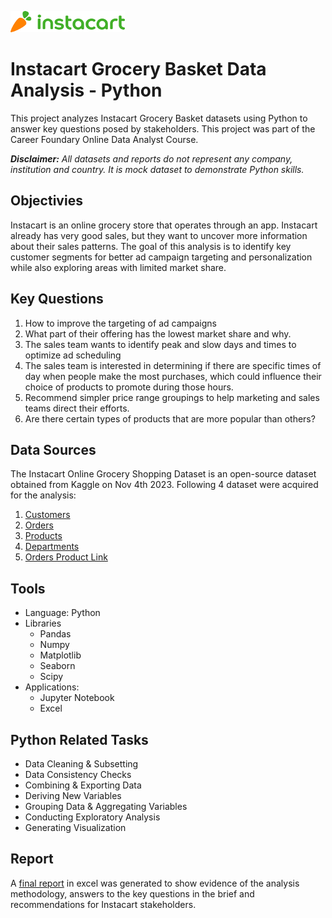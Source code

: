 ![Instacart logo](https://github.com/jiniep/instacart-python/blob/62c64b8e4678a55317aac61839f460926822b740/01%20Project%20Managenent/instacart_logo.png)

# Instacart Grocery Basket Data Analysis - Python

This project analyzes Instacart Grocery Basket datasets using Python to answer key questions posed by stakeholders. This project was part of the Career Foundary Online Data Analyst Course.

**_Disclaimer:_** _All datasets and reports do not represent any company, institution and country. It is mock dataset to demonstrate Python skills._

## Objectivies

Instacart is an online grocery store that operates through an app. Instacart already has very good sales, but they want to uncover more information about their sales patterns. The goal of this analysis is to identify key customer segments for better ad campaign targeting and personalization while also exploring areas with limited market share.

## Key Questions

1. How to improve the targeting of ad campaigns
2. What part of their offering has the lowest market share and why.
3. The sales team wants to identify peak and slow days and times to optimize ad scheduling
4. The sales team is interested in determining if there are specific times of day when people make the most purchases, which could influence their choice of products to promote during those hours.
5. Recommend simpler price range groupings to help marketing and sales teams direct their efforts.
6. Are there certain types of products that are more popular than others?


## Data Sources
The Instacart Online Grocery Shopping Dataset is an open-source dataset obtained from Kaggle on Nov 4th 2023. Following 4 dataset were acquired for the analysis:

1. [Customers](https://s3.amazonaws.com/coach-courses-us/public/courses/data-immersion/A4/A4_Data_Assets/customers.zip)
2. [Orders](https://s3.amazonaws.com/coach-courses-us/public/courses/data-immersion/A4/A4_Data_Assets/4.3_orders_products.zip)
3. [Products](https://s3.amazonaws.com/coach-courses-us/public/courses/data-immersion/A4/A4_Data_Assets/4.3_orders_products.zip)
4. [Departments](https://s3.amazonaws.com/coach-courses-us/public/courses/data-immersion/A4/A4_Data_Assets/4.4_departments.zip)
5. [Orders Product Link](https://s3.amazonaws.com/coach-courses-us/public/courses/data-immersion/A4/A4_Data_Assets/4.6_orders_products_prior.zip)

## Tools

- Language: Python
- Libraries
    - Pandas
    - Numpy
    - Matplotlib
    - Seaborn
    - Scipy
- Applications:
    - Jupyter Notebook
    - Excel


## Python Related Tasks
- Data Cleaning & Subsetting
- Data Consistency Checks
- Combining & Exporting Data
- Deriving New Variables
- Grouping Data & Aggregating Variables
- Conducting Exploratory Analysis
- Generating Visualization

## Report
A [final report](https://github.com/jiniep/instacart-python/blob/0e3b6b3f3482d454ab807d46acdc7218f5980af3/04%20Sent%20to%20client/Final%20Report%20Instacart.xlsx) in excel was generated to show evidence of the analysis methodology, answers to the key questions in the brief and recommendations for Instacart stakeholders.
